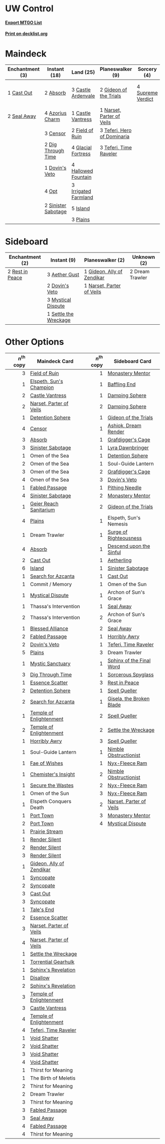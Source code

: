 # UW Control

#### [Export MTGO List](../collection/UW%20Control/UW%20Control.txt)
#### [Print on decklist.org](http://decklist.org/?deckmain=2%09Absorb%0A4%09Azorius%20Charm%0A1%09Cast%20Out%0A3%09Castle%20Ardenvale%0A1%09Castle%20Vantress%0A3%09Censor%0A2%09Dig%20Through%20Time%0A1%09Dovin's%20Veto%0A1%09Elspeth,%20Sun's%20Nemesis%0A2%09Field%20of%20Ruin%0A2%09Gideon%20of%20the%20Trials%0A4%09Glacial%20Fortress%0A4%09Hallowed%20Fountain%0A3%09Irrigated%20Farmland%0A5%09Island%0A1%09Narset,%20Parter%20of%20Veils%0A4%09Opt%0A3%09Plains%0A2%09Seal%20Away%0A2%09Sinister%20Sabotage%0A4%09Supreme%20Verdict%0A3%09Teferi,%20Hero%20of%20Dominaria%0A3%09Teferi,%20Time%20Raveler&deckside=3%09Aether%20Gust%0A2%09Dovin's%20Veto%0A2%09Dream%20Trawler%0A1%09Gideon,%20Ally%20of%20Zendikar%0A3%09Mystical%20Dispute%0A1%09Narset,%20Parter%20of%20Veils%0A2%09Rest%20in%20Peace%0A1%09Settle%20the%20Wreckage)
# Maindeck

|                                   Enchantment (3)                                    |                                         Instant (18)                                         |                                           Land (25)                                           |                                           Planeswalker (9)                                           |                                        Sorcery (4)                                         |      Unknown (1)       |
|--------------------------------------------------------------------------------------|----------------------------------------------------------------------------------------------|-----------------------------------------------------------------------------------------------|------------------------------------------------------------------------------------------------------|--------------------------------------------------------------------------------------------|------------------------|
|1 [Cast Out](http://gatherer.wizards.com/Pages/Card/Details.aspx?multiverseid=426710) |2 [Absorb](http://gatherer.wizards.com/Pages/Card/Details.aspx?multiverseid=23155)            |3 [Castle Ardenvale](http://gatherer.wizards.com/Pages/Card/Details.aspx?multiverseid=473200)  |2 [Gideon of the Trials](http://gatherer.wizards.com/Pages/Card/Details.aspx?multiverseid=426716)     |4 [Supreme Verdict](http://gatherer.wizards.com/Pages/Card/Details.aspx?multiverseid=438776)|1 Elspeth, Sun's Nemesis|
|2 [Seal Away](http://gatherer.wizards.com/Pages/Card/Details.aspx?multiverseid=442919)|4 [Azorius Charm](http://gatherer.wizards.com/Pages/Card/Details.aspx?multiverseid=460137)    |1 [Castle Vantress](http://gatherer.wizards.com/Pages/Card/Details.aspx?multiverseid=473204)   |1 [Narset, Parter of Veils](http://gatherer.wizards.com/Pages/Card/Details.aspx?multiverseid=460988)  |                                                                                            |                        |
|                                                                                      |3 [Censor](http://gatherer.wizards.com/Pages/Card/Details.aspx?multiverseid=426748)           |2 [Field of Ruin](http://gatherer.wizards.com/Pages/Card/Details.aspx?multiverseid=435415)     |3 [Teferi, Hero of Dominaria](http://gatherer.wizards.com/Pages/Card/Details.aspx?multiverseid=443095)|                                                                                            |                        |
|                                                                                      |2 [Dig Through Time](http://gatherer.wizards.com/Pages/Card/Details.aspx?multiverseid=386518) |4 [Glacial Fortress](http://gatherer.wizards.com/Pages/Card/Details.aspx?multiverseid=190562)  |3 [Teferi, Time Raveler](http://gatherer.wizards.com/Pages/Card/Details.aspx?multiverseid=461148)     |                                                                                            |                        |
|                                                                                      |1 [Dovin's Veto](http://gatherer.wizards.com/Pages/Card/Details.aspx?multiverseid=461120)     |4 [Hallowed Fountain](http://gatherer.wizards.com/Pages/Card/Details.aspx?multiverseid=97071)  |                                                                                                      |                                                                                            |                        |
|                                                                                      |4 [Opt](http://gatherer.wizards.com/Pages/Card/Details.aspx?multiverseid=442948)              |3 [Irrigated Farmland](http://gatherer.wizards.com/Pages/Card/Details.aspx?multiverseid=426947)|                                                                                                      |                                                                                            |                        |
|                                                                                      |2 [Sinister Sabotage](http://gatherer.wizards.com/Pages/Card/Details.aspx?multiverseid=452804)|5 [Island](http://gatherer.wizards.com/Pages/Card/Details.aspx?multiverseid=439857)            |                                                                                                      |                                                                                            |                        |
|                                                                                      |                                                                                              |3 [Plains](http://gatherer.wizards.com/Pages/Card/Details.aspx?multiverseid=439856)            |                                                                                                      |                                                                                            |                        |


# Sideboard

|                                     Enchantment (2)                                      |                                          Instant (9)                                           |                                          Planeswalker (2)                                           |  Unknown (2)  |
|------------------------------------------------------------------------------------------|------------------------------------------------------------------------------------------------|-----------------------------------------------------------------------------------------------------|---------------|
|2 [Rest in Peace](http://gatherer.wizards.com/Pages/Card/Details.aspx?multiverseid=442021)|3 [Aether Gust](http://gatherer.wizards.com/Pages/Card/Details.aspx?multiverseid=466796)        |1 [Gideon, Ally of Zendikar](http://gatherer.wizards.com/Pages/Card/Details.aspx?multiverseid=401897)|2 Dream Trawler|
|                                                                                          |2 [Dovin's Veto](http://gatherer.wizards.com/Pages/Card/Details.aspx?multiverseid=461120)       |1 [Narset, Parter of Veils](http://gatherer.wizards.com/Pages/Card/Details.aspx?multiverseid=460988) |               |
|                                                                                          |3 [Mystical Dispute](http://gatherer.wizards.com/Pages/Card/Details.aspx?multiverseid=473020)   |                                                                                                     |               |
|                                                                                          |1 [Settle the Wreckage](http://gatherer.wizards.com/Pages/Card/Details.aspx?multiverseid=435186)|                                                                                                     |               |


# Other Options

|*n*<sup>th</sup> copy|                                           Maindeck Card                                           |*n*<sup>th</sup> copy|                                          Sideboard Card                                           |
|--------------------:|---------------------------------------------------------------------------------------------------|--------------------:|---------------------------------------------------------------------------------------------------|
|                    3|[Field of Ruin](http://gatherer.wizards.com/Pages/Card/Details.aspx?multiverseid=435415)           |                    1|[Monastery Mentor](http://gatherer.wizards.com/Pages/Card/Details.aspx?multiverseid=391883)        |
|                    1|[Elspeth, Sun's Champion](http://gatherer.wizards.com/Pages/Card/Details.aspx?multiverseid=394361) |                    1|[Baffling End](http://gatherer.wizards.com/Pages/Card/Details.aspx?multiverseid=439658)            |
|                    2|[Castle Vantress](http://gatherer.wizards.com/Pages/Card/Details.aspx?multiverseid=473204)         |                    1|[Damping Sphere](http://gatherer.wizards.com/Pages/Card/Details.aspx?multiverseid=443101)          |
|                    2|[Narset, Parter of Veils](http://gatherer.wizards.com/Pages/Card/Details.aspx?multiverseid=460988) |                    2|[Damping Sphere](http://gatherer.wizards.com/Pages/Card/Details.aspx?multiverseid=443101)          |
|                    1|[Detention Sphere](http://gatherer.wizards.com/Pages/Card/Details.aspx?multiverseid=460139)        |                    1|[Gideon of the Trials](http://gatherer.wizards.com/Pages/Card/Details.aspx?multiverseid=426716)    |
|                    4|[Censor](http://gatherer.wizards.com/Pages/Card/Details.aspx?multiverseid=426748)                  |                    1|[Ashiok, Dream Render](http://gatherer.wizards.com/Pages/Card/Details.aspx?multiverseid=461155)    |
|                    3|[Absorb](http://gatherer.wizards.com/Pages/Card/Details.aspx?multiverseid=23155)                   |                    1|[Grafdigger's Cage](http://gatherer.wizards.com/Pages/Card/Details.aspx?multiverseid=278452)       |
|                    3|[Sinister Sabotage](http://gatherer.wizards.com/Pages/Card/Details.aspx?multiverseid=452804)       |                    1|[Lyra Dawnbringer](http://gatherer.wizards.com/Pages/Card/Details.aspx?multiverseid=442914)        |
|                    1|Omen of the Sea                                                                                    |                    1|[Detention Sphere](http://gatherer.wizards.com/Pages/Card/Details.aspx?multiverseid=460139)        |
|                    2|Omen of the Sea                                                                                    |                    1|Soul-Guide Lantern                                                                                 |
|                    3|Omen of the Sea                                                                                    |                    2|[Grafdigger's Cage](http://gatherer.wizards.com/Pages/Card/Details.aspx?multiverseid=278452)       |
|                    4|Omen of the Sea                                                                                    |                    3|[Dovin's Veto](http://gatherer.wizards.com/Pages/Card/Details.aspx?multiverseid=461120)            |
|                    1|[Fabled Passage](http://gatherer.wizards.com/Pages/Card/Details.aspx?multiverseid=473206)          |                    1|[Pithing Needle](http://gatherer.wizards.com/Pages/Card/Details.aspx?multiverseid=129526)          |
|                    4|[Sinister Sabotage](http://gatherer.wizards.com/Pages/Card/Details.aspx?multiverseid=452804)       |                    2|[Monastery Mentor](http://gatherer.wizards.com/Pages/Card/Details.aspx?multiverseid=391883)        |
|                    1|[Geier Reach Sanitarium](http://gatherer.wizards.com/Pages/Card/Details.aspx?multiverseid=414510)  |                    2|[Gideon of the Trials](http://gatherer.wizards.com/Pages/Card/Details.aspx?multiverseid=426716)    |
|                    4|[Plains](http://gatherer.wizards.com/Pages/Card/Details.aspx?multiverseid=439856)                  |                    1|Elspeth, Sun's Nemesis                                                                             |
|                    1|Dream Trawler                                                                                      |                    1|[Surge of Righteousness](http://gatherer.wizards.com/Pages/Card/Details.aspx?multiverseid=394720)  |
|                    4|[Absorb](http://gatherer.wizards.com/Pages/Card/Details.aspx?multiverseid=23155)                   |                    1|[Descend upon the Sinful](http://gatherer.wizards.com/Pages/Card/Details.aspx?multiverseid=409751) |
|                    2|[Cast Out](http://gatherer.wizards.com/Pages/Card/Details.aspx?multiverseid=426710)                |                    1|[Aetherling](http://gatherer.wizards.com/Pages/Card/Details.aspx?multiverseid=368961)              |
|                    6|[Island](http://gatherer.wizards.com/Pages/Card/Details.aspx?multiverseid=439857)                  |                    1|[Sinister Sabotage](http://gatherer.wizards.com/Pages/Card/Details.aspx?multiverseid=452804)       |
|                    1|[Search for Azcanta](http://gatherer.wizards.com/Pages/Card/Details.aspx?multiverseid=435226)      |                    1|[Cast Out](http://gatherer.wizards.com/Pages/Card/Details.aspx?multiverseid=426710)                |
|                    1|Commit / Memory                                                                                    |                    1|Omen of the Sun                                                                                    |
|                    1|[Mystical Dispute](http://gatherer.wizards.com/Pages/Card/Details.aspx?multiverseid=473020)        |                    1|Archon of Sun's Grace                                                                              |
|                    1|Thassa's Intervention                                                                              |                    1|[Seal Away](http://gatherer.wizards.com/Pages/Card/Details.aspx?multiverseid=442919)               |
|                    2|Thassa's Intervention                                                                              |                    2|Archon of Sun's Grace                                                                              |
|                    1|[Blessed Alliance](http://gatherer.wizards.com/Pages/Card/Details.aspx?multiverseid=414302)        |                    2|[Seal Away](http://gatherer.wizards.com/Pages/Card/Details.aspx?multiverseid=442919)               |
|                    2|[Fabled Passage](http://gatherer.wizards.com/Pages/Card/Details.aspx?multiverseid=473206)          |                    1|[Horribly Awry](http://gatherer.wizards.com/Pages/Card/Details.aspx?multiverseid=401914)           |
|                    2|[Dovin's Veto](http://gatherer.wizards.com/Pages/Card/Details.aspx?multiverseid=461120)            |                    1|[Teferi, Time Raveler](http://gatherer.wizards.com/Pages/Card/Details.aspx?multiverseid=461148)    |
|                    5|[Plains](http://gatherer.wizards.com/Pages/Card/Details.aspx?multiverseid=439856)                  |                    3|Dream Trawler                                                                                      |
|                    1|[Mystic Sanctuary](http://gatherer.wizards.com/Pages/Card/Details.aspx?multiverseid=473209)        |                    1|[Sphinx of the Final Word](http://gatherer.wizards.com/Pages/Card/Details.aspx?multiverseid=407573)|
|                    3|[Dig Through Time](http://gatherer.wizards.com/Pages/Card/Details.aspx?multiverseid=386518)        |                    1|[Sorcerous Spyglass](http://gatherer.wizards.com/Pages/Card/Details.aspx?multiverseid=435407)      |
|                    1|[Essence Scatter](http://gatherer.wizards.com/Pages/Card/Details.aspx?multiverseid=426754)         |                    3|[Rest in Peace](http://gatherer.wizards.com/Pages/Card/Details.aspx?multiverseid=442021)           |
|                    2|[Detention Sphere](http://gatherer.wizards.com/Pages/Card/Details.aspx?multiverseid=460139)        |                    1|[Spell Queller](http://gatherer.wizards.com/Pages/Card/Details.aspx?multiverseid=414494)           |
|                    2|[Search for Azcanta](http://gatherer.wizards.com/Pages/Card/Details.aspx?multiverseid=435226)      |                    1|[Gisela, the Broken Blade](http://gatherer.wizards.com/Pages/Card/Details.aspx?multiverseid=414319)|
|                    1|[Temple of Enlightenment](http://gatherer.wizards.com/Pages/Card/Details.aspx?multiverseid=378535) |                    2|[Spell Queller](http://gatherer.wizards.com/Pages/Card/Details.aspx?multiverseid=414494)           |
|                    2|[Temple of Enlightenment](http://gatherer.wizards.com/Pages/Card/Details.aspx?multiverseid=378535) |                    2|[Settle the Wreckage](http://gatherer.wizards.com/Pages/Card/Details.aspx?multiverseid=435186)     |
|                    1|[Horribly Awry](http://gatherer.wizards.com/Pages/Card/Details.aspx?multiverseid=401914)           |                    3|[Spell Queller](http://gatherer.wizards.com/Pages/Card/Details.aspx?multiverseid=414494)           |
|                    1|Soul-Guide Lantern                                                                                 |                    1|[Nimble Obstructionist](http://gatherer.wizards.com/Pages/Card/Details.aspx?multiverseid=430729)   |
|                    1|[Fae of Wishes](http://gatherer.wizards.com/Pages/Card/Details.aspx?multiverseid=473006)           |                    1|[Nyx-Fleece Ram](http://gatherer.wizards.com/Pages/Card/Details.aspx?multiverseid=442015)          |
|                    1|[Chemister's Insight](http://gatherer.wizards.com/Pages/Card/Details.aspx?multiverseid=452782)     |                    2|[Nimble Obstructionist](http://gatherer.wizards.com/Pages/Card/Details.aspx?multiverseid=430729)   |
|                    1|[Secure the Wastes](http://gatherer.wizards.com/Pages/Card/Details.aspx?multiverseid=394683)       |                    2|[Nyx-Fleece Ram](http://gatherer.wizards.com/Pages/Card/Details.aspx?multiverseid=442015)          |
|                    1|Omen of the Sun                                                                                    |                    3|[Nyx-Fleece Ram](http://gatherer.wizards.com/Pages/Card/Details.aspx?multiverseid=442015)          |
|                    1|Elspeth Conquers Death                                                                             |                    2|[Narset, Parter of Veils](http://gatherer.wizards.com/Pages/Card/Details.aspx?multiverseid=460988) |
|                    1|[Port Town](http://gatherer.wizards.com/Pages/Card/Details.aspx?multiverseid=410046)               |                    3|[Monastery Mentor](http://gatherer.wizards.com/Pages/Card/Details.aspx?multiverseid=391883)        |
|                    2|[Port Town](http://gatherer.wizards.com/Pages/Card/Details.aspx?multiverseid=410046)               |                    4|[Mystical Dispute](http://gatherer.wizards.com/Pages/Card/Details.aspx?multiverseid=473020)        |
|                    1|[Prairie Stream](http://gatherer.wizards.com/Pages/Card/Details.aspx?multiverseid=401998)          |                     |                                                                                                   |
|                    1|[Render Silent](http://gatherer.wizards.com/Pages/Card/Details.aspx?multiverseid=369022)           |                     |                                                                                                   |
|                    2|[Render Silent](http://gatherer.wizards.com/Pages/Card/Details.aspx?multiverseid=369022)           |                     |                                                                                                   |
|                    3|[Render Silent](http://gatherer.wizards.com/Pages/Card/Details.aspx?multiverseid=369022)           |                     |                                                                                                   |
|                    1|[Gideon, Ally of Zendikar](http://gatherer.wizards.com/Pages/Card/Details.aspx?multiverseid=401897)|                     |                                                                                                   |
|                    1|[Syncopate](http://gatherer.wizards.com/Pages/Card/Details.aspx?multiverseid=442955)               |                     |                                                                                                   |
|                    2|[Syncopate](http://gatherer.wizards.com/Pages/Card/Details.aspx?multiverseid=442955)               |                     |                                                                                                   |
|                    3|[Cast Out](http://gatherer.wizards.com/Pages/Card/Details.aspx?multiverseid=426710)                |                     |                                                                                                   |
|                    3|[Syncopate](http://gatherer.wizards.com/Pages/Card/Details.aspx?multiverseid=442955)               |                     |                                                                                                   |
|                    1|[Tale's End](http://gatherer.wizards.com/Pages/Card/Details.aspx?multiverseid=466831)              |                     |                                                                                                   |
|                    2|[Essence Scatter](http://gatherer.wizards.com/Pages/Card/Details.aspx?multiverseid=426754)         |                     |                                                                                                   |
|                    3|[Narset, Parter of Veils](http://gatherer.wizards.com/Pages/Card/Details.aspx?multiverseid=460988) |                     |                                                                                                   |
|                    4|[Narset, Parter of Veils](http://gatherer.wizards.com/Pages/Card/Details.aspx?multiverseid=460988) |                     |                                                                                                   |
|                    1|[Settle the Wreckage](http://gatherer.wizards.com/Pages/Card/Details.aspx?multiverseid=435186)     |                     |                                                                                                   |
|                    1|[Torrential Gearhulk](http://gatherer.wizards.com/Pages/Card/Details.aspx?multiverseid=417640)     |                     |                                                                                                   |
|                    1|[Sphinx's Revelation](http://gatherer.wizards.com/Pages/Card/Details.aspx?multiverseid=460150)     |                     |                                                                                                   |
|                    1|[Disallow](http://gatherer.wizards.com/Pages/Card/Details.aspx?multiverseid=423698)                |                     |                                                                                                   |
|                    2|[Sphinx's Revelation](http://gatherer.wizards.com/Pages/Card/Details.aspx?multiverseid=460150)     |                     |                                                                                                   |
|                    3|[Temple of Enlightenment](http://gatherer.wizards.com/Pages/Card/Details.aspx?multiverseid=378535) |                     |                                                                                                   |
|                    3|[Castle Vantress](http://gatherer.wizards.com/Pages/Card/Details.aspx?multiverseid=473204)         |                     |                                                                                                   |
|                    4|[Temple of Enlightenment](http://gatherer.wizards.com/Pages/Card/Details.aspx?multiverseid=378535) |                     |                                                                                                   |
|                    4|[Teferi, Time Raveler](http://gatherer.wizards.com/Pages/Card/Details.aspx?multiverseid=461148)    |                     |                                                                                                   |
|                    1|[Void Shatter](http://gatherer.wizards.com/Pages/Card/Details.aspx?multiverseid=407559)            |                     |                                                                                                   |
|                    2|[Void Shatter](http://gatherer.wizards.com/Pages/Card/Details.aspx?multiverseid=407559)            |                     |                                                                                                   |
|                    3|[Void Shatter](http://gatherer.wizards.com/Pages/Card/Details.aspx?multiverseid=407559)            |                     |                                                                                                   |
|                    4|[Void Shatter](http://gatherer.wizards.com/Pages/Card/Details.aspx?multiverseid=407559)            |                     |                                                                                                   |
|                    1|Thirst for Meaning                                                                                 |                     |                                                                                                   |
|                    1|The Birth of Meletis                                                                               |                     |                                                                                                   |
|                    2|Thirst for Meaning                                                                                 |                     |                                                                                                   |
|                    2|Dream Trawler                                                                                      |                     |                                                                                                   |
|                    3|Thirst for Meaning                                                                                 |                     |                                                                                                   |
|                    3|[Fabled Passage](http://gatherer.wizards.com/Pages/Card/Details.aspx?multiverseid=473206)          |                     |                                                                                                   |
|                    3|[Seal Away](http://gatherer.wizards.com/Pages/Card/Details.aspx?multiverseid=442919)               |                     |                                                                                                   |
|                    4|[Fabled Passage](http://gatherer.wizards.com/Pages/Card/Details.aspx?multiverseid=473206)          |                     |                                                                                                   |
|                    4|Thirst for Meaning                                                                                 |                     |                                                                                                   |

